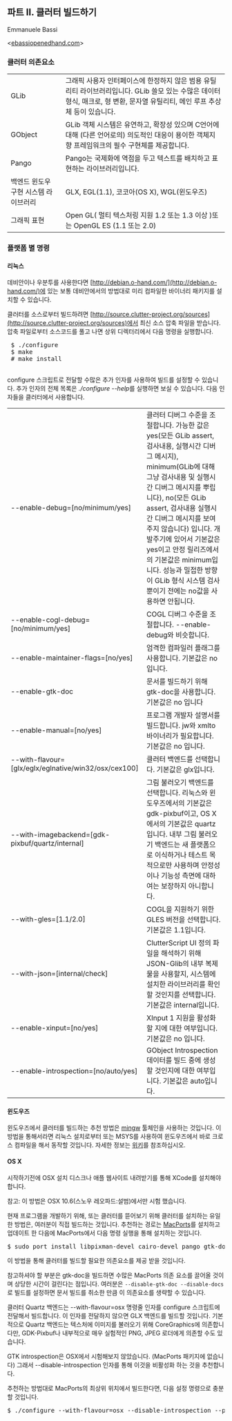 ## 파트 II. 클러터 빌드하기 ##

Emmanuele Bassi

 &lt;[ebassiopenedhand.com](http://ebassiopenedhand.com)&gt;

### 클러터 의존요소 ###
<table border=0>
	<tr><td> GLib                 </td><td> 그래픽 사용자 인터페이스에 한정하지 않은 범용 유틸리티 라이브러리입니다. GLib 쓸모 있는 수많은 데이터 형식, 매크로, 형 변환, 문자열 유틸리티, 메인 루프 추상체 등이 있습니다. </td></tr>
	<tr><td> GObject              </td><td> GLib 객체 시스템은 유연하고, 확장성 있으며 C언어에 대해 (다른 언어로의) 의도적인 대응이 용이한 객체지향 프레임워크의 필수 구현체를 제공합니다.                    </td></tr>
	<tr><td> Pango                </td><td> Pango는 국제화에 역점을 두고 텍스트를 배치하고 표현하는 라이브러리입니다.                                                             </td></tr>
	<tr><td> 백엔드 윈도우 구현 시스템 라이브러리 </td><td> GLX, EGL(1.1), 코코아(OS X), WGL(윈도우즈)                                                                     </td></tr>
	<tr><td> 그래픽 표현               </td><td> Open GL( 멀티 텍스처링 지원 1.2 또는 1.3 이상 )또는 OpenGL ES (1.1 또는 2.0)                                            </td></tr>
</table>

### 플랫폼 별 명령 ###
#### 리눅스 ####

데비안이나 우분투를 사용한다면 [http://debian.o-hand.com/](http://debian.o-hand.com/)에 있는 보통 데비안에서의 방법대로 미리 컴파일한 바이너리 패키지를 설치할 수 있습니다.

클러터를 소스로부터 빌드하려면 [http://source.clutter-project.org/sources](http://source.clutter-project.org/sources)에서 최신 소스 압축 파일을 받습니다. 압축 파일로부터 소스코드를 풀고 나면 상위 디렉터리에서 다음 명령을 실행합니다.

<pre>
 $ ./configure
 $ make
 # make install
 </pre>

configure 스크립트로 전달할 수많은 추가 인자를 사용하여 빌드를 설정할 수 있습니다. 추가 인자의 전체 목록은 *./configure --help*를 실행하면 보실 수 있습니다. 다음 인자들을 클러터에서 사용합니다.

<table border="0" cellpadding="2" cellspacing="2">
	<tr><td> --enable-debug=[no/minimum/yes]                      </td><td> 클러터 디버그 수준을 조절합니다. 가능한 값은 yes(모든 GLib assert, 검사내용, 실행시간 디버그 메시지), minimum(GLib에 대해 그냥 검사내용 및 실행시간 디버그 메시지를 뿌립니다), no(모든 GLib assert, 검사내용 실행시간 디버그 메시지를 보여주지 않습니다) 입니다. 개발주기에 있어서 기본값은 yes이고 안정 릴리즈에서의 기본값은 minimum입니다. 성능과 밀접한 방향이 GLib 형식 시스템 검사 뿐이기 전에는 no값을 사용하면 안됩니다. </td></tr>
	<tr><td> --enable-cogl-debug=[no/minimum/yes]                 </td><td> COGL 디버그 수준을 조절합니다. --enable-debug와 비슷합니다.                                                                                                                                                                                                                                  </td></tr>
	<tr><td> --enable-maintainer-flags=[no/yes]                   </td><td> 엄격한 컴파일러 플래그를 사용합니다. 기본값은 no 입니다.                                                                                                                                                                                                                                           </td></tr>
	<tr><td> --enable-gtk-doc                                     </td><td> 문서를 빌드하기 위해 gtk-doc을 사용합니다. 기본값은 no 입니다                                                                                                                                                                                                                                     </td></tr>
	<tr><td> --enable-manual=[no/yes]                             </td><td> 프로그램 개발자 설명서를 빌드합니다. jw와 xmlto 바이너리가 필요합니다. 기본값은 no 입니다.                                                                                                                                                                                                                    </td></tr>
	<tr><td> --with-flavour=[glx/eglx/eglnative/win32/osx/cex100] </td><td> 클러터 백엔드를 선택합니다. 기본값은 glx입니다.                                                                                                                                                                                                                                                </td></tr>
	<tr><td> --with-imagebackend=[gdk-pixbuf/quartz/internal]     </td><td> 그림 불러오기 백엔드를 선택합니다. 리눅스와 윈도우즈에서의 기본값은 gdk-pixbuf이고, OS X에서의 기본값은 quartz입니다. 내부 그림 불러오기 백엔드는 새 플랫폼으로 이식하거나 테스트 목적으로만 사용하며 안정성이나 기능성 측면에 대하여는 보장하지 아니합니다.                                                                                                                     </td></tr>
	<tr><td> --with-gles=[1.1/2.0]                                </td><td> COGL을 지원하기 위한 GLES 버전을 선택합니다. 기본값은 1.1입니다.                                                                                                                                                                                                                                  </td></tr>
	<tr><td>--with-json=[internal/check]</td><td>ClutterScript UI 정의 파일을 해석하기 위해 JSON-Glib의 내부 복제물을 사용할지, 시스템에 설치한 라이브러리를 확인할 것인지를 선택합니다. 기본값은 internal입니다.
	<tr><td>--enable-xinput=[no/yes]</td><td>XInput 1 지원을 활성화할 지에 대한 여부입니다. 기본값은 no 입니다.</td></tr>
	<tr><td>--enable-introspection=[no/auto/yes]</td><td>GObject Introspection 데이터를 빌드 중에 생성할 것인지에 대한 여부입니다. 기본값은 auto입니다.</td></tr>
</table>

#### 윈도우즈 ####

윈도우즈에서 클러터를 빌드하는 추천 방법은 [mingw](http://www.mingw.org/) 툴체인을 사용하는 것입니다. 이 방법을 통해서라면 리눅스 설치로부터 또는 MSYS를 사용하여 윈도우즈에서 바로 크로스 컴파일을 해서 동작할 것입니다. 자세한 정보는 [위키](http://wiki.clutter-project.org/wiki/BuildingClutterOnWindows)를 참조하십시오.

#### OS X ####

시작하기전에 OSX 설치 디스크나 애플 웹사이트 내려받기를 통해 XCode를 설치해야 합니다.

참고: 이 방법은 OSX 10.6(스노우 레오파드:설범)에서만 시험 했습니다.

현재 프로그램을 개발하기 위해, 또는 클러터를 뜯어보기 위해 클러터를 설치하는 유일한 방법은, 여러분이 직접 빌드하는 것입니다. 추천하는 경로는 [MacPorts](http://www.macports.org/)를 설치하고 업데이트 한 다음에 MacPorts에서 다음 명령 실행을 통해 설치하는 것입니다.

<pre>
$ sudo port install libpixman-devel cairo-devel pango gtk-doc
</pre>

이 방법을 통해 클러터를 빌드할 필요한 의존요소를 제공 받을 것입니다.

참고하셔야 할 부분은 gtk-doc을 빌드하면 수많은 MacPorts 의존 요소를 끌어올 것이며 상당한 시간이 걸린다는 점입니다. 여러분은 `--disable-gtk-doc --disable-docs` 로 빌드를 설정하면 문서 빌드를 취소한 만큼 이 의존요소를 생략할 수 있습니다.

클러터 Quartz 백엔드는 --with-flavour=osx 명령줄 인자를 configure 스크립트에 전달해서 빌드합니다. 이 인자를 전달하지 않으면 GLX 백엔드를 빌드할 것입니다. 기본적으로 Quartz 백엔드는 텍스처에 이미지를 불러오기 위해 CoreGraphics에 의존합니다만, GDK-Pixbuf나 내부적으로 매우 실험적인 PNG, JPEG 로더에게 의존할 수도 있습니다.

GTK introspection은 OSX에서 시험해보지 않았습니다. (MacPorts 패키지에 없습니다) 그래서 --disable-introspection 인자를 통해 이것을 비활성화 하는 것을 추천합니다.

추천하는 방법대로 MacPorts의 최상위 위치에서 빌드한다면, 다음 설정 명령으로 충분할 것입니다.
<pre>
$ ./configure --with-flavour=osx --disable-introspection --prefix=/opt
</pre>
